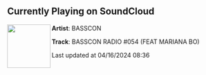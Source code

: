 ## Currently Playing on SoundCloud

[<img align="left" width="100" src="https://i1.sndcdn.com/artworks-NSzvs6mqzZD2zRDW-PKKuTg-t500x500.jpg">](https://soundcloud.com/basscon/basscon-radio-054-feat-mariana-bo)

**Artist**: BASSCON 

**Track**: BASSCON RADIO #054 (FEAT MARIANA BO)

Last updated at 04/16/2024 08:36
